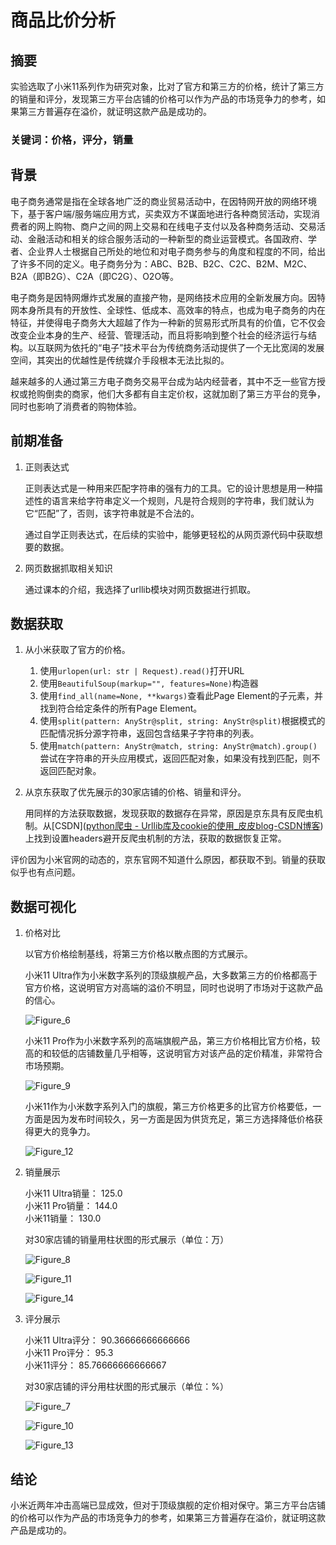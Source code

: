 # 商品比价分析

## 摘要

实验选取了小米11系列作为研究对象，比对了官方和第三方的价格，统计了第三方的销量和评分，发现第三方平台店铺的价格可以作为产品的市场竞争力的参考，如果第三方普遍存在溢价，就证明这款产品是成功的。

### 关键词：价格，评分，销量

## 背景

电子商务通常是指在全球各地广泛的商业贸易活动中，在因特网开放的网络环境下，基于客户端/服务端应用方式，买卖双方不谋面地进行各种商贸活动，实现消费者的网上购物、商户之间的网上交易和在线电子支付以及各种商务活动、交易活动、金融活动和相关的综合服务活动的一种新型的商业运营模式。各国政府、学者、企业界人士根据自己所处的地位和对电子商务参与的角度和程度的不同，给出了许多不同的定义。电子商务分为：ABC、B2B、B2C、C2C、B2M、M2C、B2A（即B2G）、C2A（即C2G）、O2O等。

电子商务是因特网爆炸式发展的直接产物，是网络技术应用的全新发展方向。因特网本身所具有的开放性、全球性、低成本、高效率的特点，也成为电子商务的内在特征，并使得电子商务大大超越了作为一种新的贸易形式所具有的价值，它不仅会改变企业本身的生产、经营、管理活动，而且将影响到整个社会的经济运行与结构。以互联网为依托的“电子”技术平台为传统商务活动提供了一个无比宽阔的发展空间，其突出的优越性是传统媒介手段根本无法比拟的。

越来越多的人通过第三方电子商务交易平台成为站内经营者，其中不乏一些官方授权或抢购倒卖的商家，他们大多都有自主定价权，这就加剧了第三方平台的竞争，同时也影响了消费者的购物体验。

## 前期准备

1. 正则表达式 

   正则表达式是一种用来匹配字符串的强有力的工具。它的设计思想是用一种描述性的语言来给字符串定义一个规则，凡是符合规则的字符串，我们就认为它“匹配”了，否则，该字符串就是不合法的。

   通过自学正则表达式，在后续的实验中，能够更轻松的从网页源代码中获取想要的数据。

2. 网页数据抓取相关知识

   通过课本的介绍，我选择了urllib模块对网页数据进行抓取。

## 数据获取

1. 从小米获取了官方的价格。

   1. 使用`urlopen(url: str | Request).read()`打开URL
   2. 使用`BeautifulSoup(markup="", features=None)`构造器
   3. 使用`find_all(name=None, **kwargs)`查看此Page Element的子元素，并找到符合给定条件的所有Page Element。
   4. 使用`split(pattern: AnyStr@split, string: AnyStr@split)`根据模式的匹配情况拆分源字符串，返回包含结果子字符串的列表。
   5. 使用`match(pattern: AnyStr@match, string: AnyStr@match).group()`尝试在字符串的开头应用模式，返回匹配对象，如果没有找到匹配，则不返回匹配对象。

2. 从京东获取了优先展示的30家店铺的价格、销量和评分。

   用同样的方法获取数据，发现获取的数据存在异常，原因是京东具有反爬虫机制。从[CSDN]([python爬虫 - Urllib库及cookie的使用_皮皮blog-CSDN博客](https://blog.csdn.net/pipisorry/article/details/47905781))上找到设置headers避开反爬虫机制的方法，获取的数据恢复正常。

评价因为小米官网的动态的，京东官网不知道什么原因，都获取不到。销量的获取似乎也有点问题。

## 数据可视化

1. 价格对比

   以官方价格绘制基线，将第三方价格以散点图的方式展示。

   小米11 Ultra作为小米数字系列的顶级旗舰产品，大多数第三方的价格都高于官方价格，这说明官方对高端的溢价不明显，同时也说明了市场对于这款产品的信心。

   ![Figure_6](Figure_6.png)

   小米11 Pro作为小米数字系列的高端旗舰产品，第三方价格相比官方价格，较高的和较低的店铺数量几乎相等，这说明官方对该产品的定价精准，非常符合市场预期。

   ![Figure_9](Figure_9.png)

   小米11作为小米数字系列入门的旗舰，第三方价格更多的比官方价格要低，一方面是因为发布时间较久，另一方面是因为供货充足，第三方选择降低价格获得更大的竞争力。

   ![Figure_12](Figure_12.png)

2. 销量展示

   小米11 Ultra销量： 125.0  
   小米11 Pro销量： 144.0  
   小米11销量： 130.0

   对30家店铺的销量用柱状图的形式展示（单位：万）

   ![Figure_8](Figure_8.png)

   ![Figure_11](Figure_11.png)

   ![Figure_14](Figure_14.png)

3. 评分展示

   小米11 Ultra评分： 90.36666666666666  
   小米11 Pro评分： 95.3  
   小米11评分： 85.76666666666667

   对30家店铺的评分用柱状图的形式展示（单位：%）

   ![Figure_7](Figure_7.png)

   ![Figure_10](Figure_10.png)

   ![Figure_13](Figure_13.png)

## 结论

小米近两年冲击高端已显成效，但对于顶级旗舰的定价相对保守。第三方平台店铺的价格可以作为产品的市场竞争力的参考，如果第三方普遍存在溢价，就证明这款产品是成功的。

